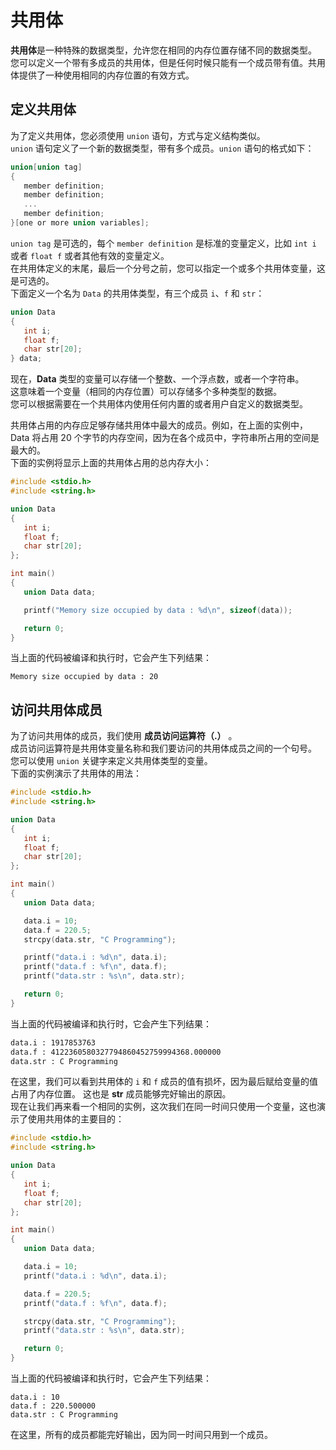 # 共用体

**共用体**是一种特殊的数据类型，允许您在相同的内存位置存储不同的数据类型。  
您可以定义一个带有多成员的共用体，但是任何时候只能有一个成员带有值。共用体提供了一种使用相同的内存位置的有效方式。

## 定义共用体

为了定义共用体，您必须使用 `union` 语句，方式与定义结构类似。  
`union` 语句定义了一个新的数据类型，带有多个成员。`union` 语句的格式如下：

```c
union[union tag]
{
   member definition;
   member definition;
   ...
   member definition;
}[one or more union variables];
```

`union tag` 是可选的，每个 `member definition` 是标准的变量定义，比如 `int i` 或者 `float f` 或者其他有效的变量定义。  
在共用体定义的末尾，最后一个分号之前，您可以指定一个或多个共用体变量，这是可选的。  
下面定义一个名为 `Data` 的共用体类型，有三个成员 `i`、`f` 和 `str`：

```c
union Data
{
   int i;
   float f;
   char str[20];
} data;
```

现在，**Data** 类型的变量可以存储一个整数、一个浮点数，或者一个字符串。  
这意味着一个变量（相同的内存位置）可以存储多个多种类型的数据。  
您可以根据需要在一个共用体内使用任何内置的或者用户自定义的数据类型。

共用体占用的内存应足够存储共用体中最大的成员。例如，在上面的实例中，Data 将占用 20
个字节的内存空间，因为在各个成员中，字符串所占用的空间是最大的。  
下面的实例将显示上面的共用体占用的总内存大小：

```c
#include <stdio.h>
#include <string.h>

union Data
{
   int i;
   float f;
   char str[20];
};

int main()
{
   union Data data;

   printf("Memory size occupied by data : %d\n", sizeof(data));

   return 0;
}
```

当上面的代码被编译和执行时，它会产生下列结果：

```text
Memory size occupied by data : 20
```

## 访问共用体成员

为了访问共用体的成员，我们使用 **成员访问运算符（.）** 。  
成员访问运算符是共用体变量名称和我们要访问的共用体成员之间的一个句号。  
您可以使用 `union` 关键字来定义共用体类型的变量。  
下面的实例演示了共用体的用法：

```c
#include <stdio.h>
#include <string.h>

union Data
{
   int i;
   float f;
   char str[20];
};

int main()
{
   union Data data;

   data.i = 10;
   data.f = 220.5;
   strcpy(data.str, "C Programming");

   printf("data.i : %d\n", data.i);
   printf("data.f : %f\n", data.f);
   printf("data.str : %s\n", data.str);

   return 0;
}
```

当上面的代码被编译和执行时，它会产生下列结果：

```txt
data.i : 1917853763
data.f : 4122360580327794860452759994368.000000
data.str : C Programming
```

在这里，我们可以看到共用体的 `i` 和 `f` 成员的值有损坏，因为最后赋给变量的值占用了内存位置。
这也是 **str** 成员能够完好输出的原因。  
现在让我们再来看一个相同的实例，这次我们在同一时间只使用一个变量，这也演示了使用共用体的主要目的：

```c
#include <stdio.h>
#include <string.h>

union Data
{
   int i;
   float f;
   char str[20];
};

int main()
{
   union Data data;

   data.i = 10;
   printf("data.i : %d\n", data.i);

   data.f = 220.5;
   printf("data.f : %f\n", data.f);

   strcpy(data.str, "C Programming");
   printf("data.str : %s\n", data.str);

   return 0;
}
```

当上面的代码被编译和执行时，它会产生下列结果：

```text
data.i : 10
data.f : 220.500000
data.str : C Programming
```

在这里，所有的成员都能完好输出，因为同一时间只用到一个成员。
